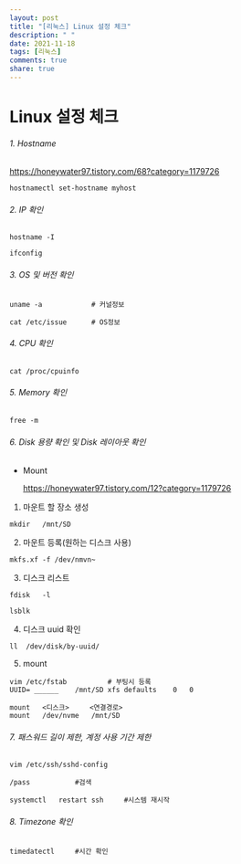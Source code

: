 ```yaml
---
layout: post
title: "[리눅스] Linux 설정 체크"
description: " "
date: 2021-11-18
tags: [리눅스]
comments: true
share: true
---
```


# Linux 설정 체크

###### 1. Hostname

https://honeywater97.tistory.com/68?category=1179726

```
hostnamectl set-hostname myhost
```

###### 2. IP 확인

```
hostname -I
```

```
ifconfig
```

###### 3. OS 및 버전 확인

```
uname -a			# 커널정보
```

```
cat	/etc/issue		# OS정보
```

###### 4. CPU 확인

```
cat	/proc/cpuinfo
```

###### 5. Memory 확인

```
free -m
```

###### 6. Disk 용량 확인 및 Disk 레이아웃 확인

- Mount

  https://honeywater97.tistory.com/12?category=1179726

1) 마운트 할 장소 생성

```
mkdir	/mnt/SD
```

2) 마운트 등록(원하는 디스크 사용)

```
mkfs.xf	-f /dev/nmvn~
```

3) 디스크 리스트

```
fdisk	-l
```

```
lsblk
```

4) 디스크 uuid 확인

```
ll	/dev/disk/by-uuid/
```

5) mount

```
vim	/etc/fstab			# 부팅시 등록
UUID= ______	/mnt/SD	xfs	defaults	0	0
```

 ```
mount	<디스크>	  <연결경로>
mount	/dev/nvme	/mnt/SD
 ```

###### 7. 패스워드 길이 제한, 계정 사용 기간 제한

```
vim	/etc/ssh/sshd-config

/pass			#검색
```

```
systemctl	restart	ssh		#시스템 재시작
```

###### 8. Timezone 확인

```
timedatectl		#시간 확인
```

